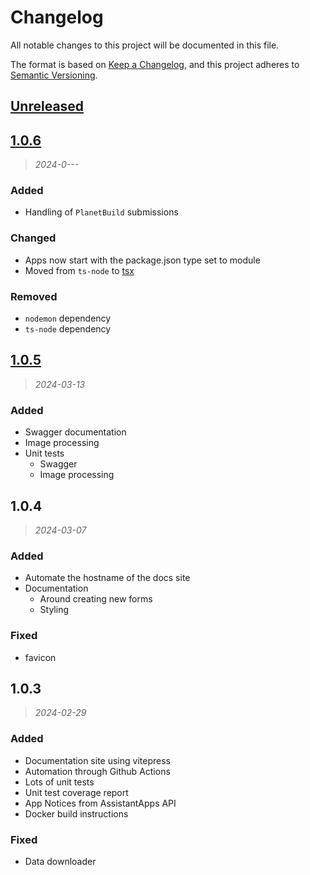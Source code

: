# Changelog

All notable changes to this project will be documented in this file.

The format is based on [Keep a Changelog](https://keepachangelog.com/en/1.1.0/),
and this project adheres to [Semantic Versioning](https://semver.org/spec/v2.0.0.html).

## [Unreleased]

## [1.0.6]

> _2024-0---_

### Added

- Handling of `PlanetBuild` submissions

### Changed

- Apps now start with the package.json type set to module
- Moved from `ts-node` to [tsx](https://www.npmjs.com/package/tsx)

### Removed

- `nodemon` dependency
- `ts-node` dependency

## [1.0.5]

> _2024-03-13_

### Added

- Swagger documentation
- Image processing
- Unit tests
  - Swagger
  - Image processing

## 1.0.4

> _2024-03-07_

### Added

- Automate the hostname of the docs site
- Documentation
  - Around creating new forms
  - Styling

### Fixed

- favicon

## 1.0.3

> _2024-02-29_

### Added

- Documentation site using vitepress
- Automation through Github Actions
- Lots of unit tests
- Unit test coverage report
- App Notices from AssistantApps API
- Docker build instructions

### Fixed

- Data downloader

[unreleased]: https://github.com/NMSUD/Form/compare/1.0.6...HEAD
[1.0.6]: https://github.com/NMSUD/Form/compare/1.0.6...1.0.5
[1.0.5]: https://github.com/NMSUD/Form/releases/tag/1.0.5
